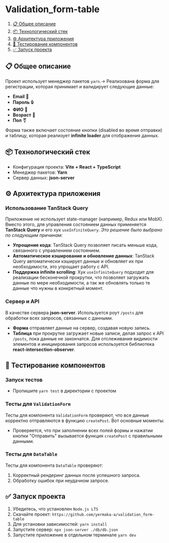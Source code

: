 # Validation_form-table
1. [📋 Общее описание](#-общее-описание)
2. [📦 Технологический стек](#-технологический-стек)
3. [⚙️ Архитектура приложения](#-архитектура-приложения)
4. [🧪 Тестирование компонентов](#-тестирование-компонентов)
5. [✅ Запуск проекта](#-запуск-проекта)


## 📋 Общее описание
Проект использует менеджер пакетов `yarn`.-> 
Реализована форма для регистрации, которая принимает и валидирует следующие данные: 
- **Email** 📧
- **Пароль** 🔒
- **ФИО** 👤
- **Возраст** 🎂
- **Пол** ⚧️

Форма также включает состояние кнопки (disabled во время отправки) и таблицу, которая реализует **infinite loader** для отображения данных.

## 📦 Технологический стек

- Конфигурация проекта: **Vite + React + TypeScript**
- Менеджер пакетов: **Yarn**
- Сервер данных: **json-server**

## ⚙️ Архитектура приложения

### Использование TanStack Query

Приложение не использует state-manager (например, Redux или MobX). Вместо этого, для управления состоянием данных применяется **TanStack Query** и его хук `useInfiniteQuery`. *Это решение было выбрано по следующим причинам*:

- **Упрощение кода**: TanStack Query позволяет писать меньше кода, связанного с управлением состоянием.
- **Автоматическое кэширование и обновление данных**: TanStack Query автоматически кэширует данные и обновляет их при необходимости, это упрощает работу с API.
- **Поддержка infinite scrolling**: Хук `useInfiniteQuery`  подходит для реализации бесконечной прокрутки, что позволяет загружать данные по мере необходимости, а так же обновлять только те данные что нужны в конкретный момент.

### Сервер и API

В качестве сервера **json-server**. Используется роут `/posts` для обработки всех запросов, связанных с данными. 

- **Форма** отправляет данные на сервер, создавая новую запись.
- **Таблица** при прокрутке загружает новые записи, делая запрос к API `/posts`, пока данные не закончатся. Для отслеживания видимости элементов и инициирования запросов используется библиотека **react-intersection-observer**.

## 🧪 Тестирование компонентов

### Запуск тестов

- Пропишите `yarn test` в директории с проектом

### Тесты для `ValidationForm`

Тесты для компонента `ValidationForm` проверяют, что все данные корректно отправляются в функцию `createPost`. Вот основные моменты:

- Проверяется, что при заполнении всех полей формы и нажатии кнопки "Отправить" вызывается функция `createPost` с правильными данными.

### Тесты для `DataTable`

Тесты для компонента `DataTable` проверяют:

1. Корректный рендеринг данных после успешного запроса.
2. Обработку ошибок при неудачном запросе.

## ✅ Запуск проекта

1. Убедитесь, что установлен `Node.js LTS`
2. Скачайте проект: `https://github.com/yermaka-a/validation_form-table`
3. Для установки зависимостей: `yarn install`
3. Запустите сервер: `npx json-server ./db/db.json`
4. Запустите приложение в отдельном терминале `yarn dev`

